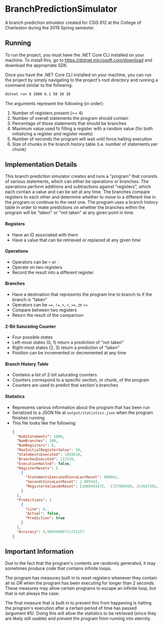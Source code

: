 # BranchPredictionSimulator
A branch prediction simulator created for CSIS 612 at the College of Charleston during the 2019 Spring semester.

## Running
To run the project, you must have the .NET Core CLI installed on your machine.
To install this, go to https://dotnet.microsoft.com/download and download the appropriate SDK.

Once you have the .NET Core CLI installed on your machine, you can run the project by simply navigating to the project's
root directory and running a command similar to the following:

```sh
dotnet run 8 1000 0.1 50 30 10
```

The arguments represent the following (in order):

1. Number of registers present (>= 4)
2. Number of overall statements the program should contain
3. Percentage of those statements that should be branches
4. Maximum value used fo filling a register with a random value (for both initializing a register and register resets)
5. Number of seconds the program will wait until force halting execution
6. Size of chunks in the branch history table (i.e. number of statements per chunk)

## Implementation Details
This branch prediction simulator creates and runs a "program" that consists of various statements, which can either be
operations or branches. The operations perform additions and subtractions against "registers", which each contain a
value and can be set at any time. The branches compare registers to each other and determine whether to move to a
different line in the program or continue to the next one. The program uses a branch history table in order to make
predictions on whether the branches within the program will be "taken" or "not taken" at any given point in time.

#### Registers
* Have an ID associated with them
* Have a value that can be retrieved or replaced at any given time

#### Operations
* Operators can be `+` or `-`
* Operate on two registers
* Record the result into a different register

#### Branches
* Have a destination that represents the program line to branch to if the branch is "taken"
* Operators can be `==`, `!=`, `>`, `<`, `>=`, or `<=`
* Compare between two registers
* Return the result of the comparison

#### 2-Bit Saturating Counter
* Four possible states
* Left-most states (0, 1) return a prediction of "not taken"
* Right-most states (2, 3) return a prediction of "taken"
* Position can be incremented or decremented at any time

#### Branch History Table
* Contains a list of 2-bit saturating counters
* Counters correspond to a specific section, or chunk, of the program
* Counters are used to predict that section's branches

#### Statistics
* Represents various information about the program that has been run
* Serialized to a JSON file at `output/statistics.json` when the program finishes running
* This file looks like the following:
  ```json
  {
    "NumStatements": 1000,
    "NumBranches": 100,
    "NumRegisters": 8,
    "MaxInitialRegisterValue": 50,
    "StatementsExecuted": 1959610,
    "BranchesExecuted": 122518,
    "ExecutionHalted": false,
    "RegisterResets": [
      {
        "StatementsExecutedSinceLastReset": 980862,
        "SecondsSinceLastReset": 2.005543,
        "RegisterValuesOnReset": [1080403472, -1727880304, 313647392, 1391896016, -311492544, -1822667808, 744419184, 2136315200]
      }
    ],
    "Predictions": [
      {
        "Line": 0,
        "Actual": false,
        "Prediction": true
      }
    ],
    "Accuracy": 0.99939600711732157
  }
  ```

## Important Information
Due to the fact that the program's contents are randomly generated, it may sometimes produce code that contains infinite
loops.

The program has measures built in to reset registers whenever they contain all `0`s _OR_ when the program has
been executing for longer than 2 seconds. These measures may allow certain programs to escape an infinite loop, but that
is not always the case.

The final measure that is built in to prevent this from happening is halting the program's
execution after a certain period of time has passed (argument #5). Doing this will allow the statistics to be retrieved
(since they are likely still usable) and prevent the program from running into eternity.